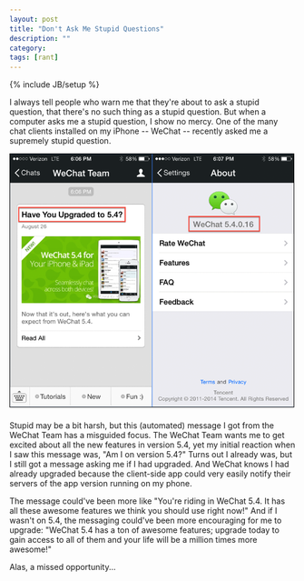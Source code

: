 ```yaml
---
layout: post
title: "Don't Ask Me Stupid Questions"
description: ""
category: 
tags: [rant]
---
```

{% include JB/setup %}

I always tell people who warn me that they're about to ask a stupid question, that there's no such thing as a stupid question. But when a computer asks me a stupid question, I show no mercy. One of the many chat clients installed on my iPhone -- WeChat -- recently asked me a supremely stupid question.

<div>
	<img class="rounded-corners" style="max-width: 500px; border: 1px solid #000000;" src="/assets/images/posts/2014-08-24/question.png"/>
	<p class="caption-text" style="line-height: 1.5em; margin-bottom: 20px;"><strong></strong></p>
</div>

Stupid may be a bit harsh, but this (automated) message I got from the WeChat Team has a misguided focus. The WeChat Team wants me to get excited about all the new features in version 5.4, yet my initial reaction when I saw this message was, "Am I on version 5.4?" Turns out I already was, but I still got a message asking me if I had upgraded. And WeChat knows I had already upgraded because the client-side app could very easily notify their servers of the app version running on my phone.

The message could've been more like "You're riding in WeChat 5.4. It has all these awesome features we think you should use right now!" And if I wasn't on 5.4, the messaging could've been more encouraging for me to upgrade: "WeChat 5.4 has a ton of awesome features; upgrade today to gain access to all of them and your life will be a million times more awesome!"

Alas, a missed opportunity...